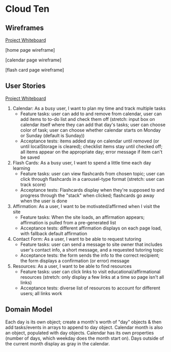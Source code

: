 # Cloud Ten

## Wireframes

[Project Whiteboard](https://projects.invisionapp.com/freehand/document/MnH9x9T1g)

[home page wireframe]

[calendar page wireframe]

[flash card page wireframe]

## User Stories

[Project Whiteboard](https://projects.invisionapp.com/freehand/document/MnH9x9T1g)

1. Calendar: As a busy user, I want to plan my time and track multiple tasks
    - Feature tasks: user can add to and remove from calendar, user can add items to to-do list and check them off (stretch: input box on calendar itself where they can add that day's tasks; user can choose color of task; user can choose whether calendar starts on Monday or Sunday (default is Sunday))
    - Acceptance tests: items added stay on calendar until removed (or until localStorage is cleared); checklist items stay until checked off; all items appear on the appropriate day; error message if item can't be saved
2. Flash Cards: As a busy user, I want to spend a little time each day learning
    - Feature tasks: user can view flashcards from chosen topic; user can click through flashcards in a carousel-type format (stretch: user can track score)
    - Acceptance tests: Flashcards display when they're supposed to and progress through the "stack" when clicked; flashcards go away when the user is done
3. Affirmation: As a user, I want to be motivated/affirmed when I visit the site
    - Feature tasks: When the site loads, an affirmation appears; affirmation is pulled from a pre-generated list
    - Acceptance tests: different affirmation displays on each page load, with fallback default affirmation
4. Contact Form: As a user, I want to be able to request tutoring
    - Feature tasks: user can send a message to site owner that includes user's contact info, a short message, and a requested tutoring topic
    - Acceptance tests: the form sends the info to the correct recipient; the form displays a confirmation (or error) message
5. Resources: As a user, I want to be able to find resources
    - Feature tasks: user can click links to visit educational/affirmational resources (stretch: only display a few links at a time so page isn't all links)
    - Acceptance tests: diverse list of resources to account for different users; all links work

## Domain Model

Each day is its own object; create a month's worth of "day" objects & then add tasks/events in arrays to append to day object.
Calendar month is also an object, populated with day objects. Calendar has its own properties (number of days, which weekday does the month start on). Days outside of the current month display as gray in the calendar.
